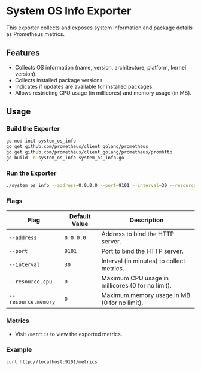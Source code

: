 # System OS Info Exporter

This exporter collects and exposes system information and package details as Prometheus metrics.

## Features

- Collects OS information (name, version, architecture, platform, kernel version).
- Collects installed package versions.
- Indicates if updates are available for installed packages.
- Allows restricting CPU usage (in millicores) and memory usage (in MB).

## Usage

### Build the Exporter

```bash
go mod init system_os_info
go get github.com/prometheus/client_golang/prometheus
go get github.com/prometheus/client_golang/prometheus/promhttp
go build -o system_os_info system_os_info.go
```

### Run the Exporter

```bash
./system_os_info --address=0.0.0.0 --port=9101 --interval=30 --resource.cpu=500 --resource.memory=512
```

### Flags

| Flag               | Default Value | Description                                                                 |
|--------------------|---------------|-----------------------------------------------------------------------------|
| `--address`        | `0.0.0.0`     | Address to bind the HTTP server.                                           |
| `--port`           | `9101`        | Port to bind the HTTP server.                                              |
| `--interval`       | `30`          | Interval (in minutes) to collect metrics.                                  |
| `--resource.cpu`   | `0`           | Maximum CPU usage in millicores (0 for no limit).                          |
| `--resource.memory`| `0`           | Maximum memory usage in MB (0 for no limit).                               |

### Metrics

- Visit `/metrics` to view the exported metrics.

### Example

```bash
curl http://localhost:9101/metrics
```